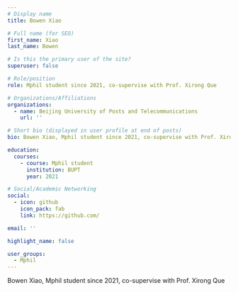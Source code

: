 ```yaml
---
# Display name
title: Bowen Xiao

# Full name (for SEO)
first_name: Xiao
last_name: Bowen

# Is this the primary user of the site?
superuser: false

# Role/position
role: Mphil student since 2021, co-supervise with Prof. Xirong Que

# Organizations/Affiliations
organizations:
  - name: Beijing University of Posts and Telecommunications
    url: ''

# Short bio (displayed in user profile at end of posts)
bio: Bowen Xiao, Mphil student since 2021, co-supervise with Prof. Xirong Que

education:
  courses:
    - course: Mphil student
      institution: BUPT
      year: 2021

# Social/Academic Networking
social:
  - icon: github
    icon_pack: fab
    link: https://github.com/

email: ''

highlight_name: false

user_groups:
  - Mphil
---
```

Bowen Xiao, Mphil student since 2021, co-supervise with Prof. Xirong Que
